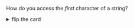 How do you access the _first_ character of a string?

<details>
<summary>flip the card</summary>
<br>

```js
'use strict';

let threeLetters = 'abc';

// the first character is at index 0
let first = threeLetters[0];

console.log(first);

let fourLetters = 'abcd';
let second = fourLetters[1];
console.log(second);
```

</details>
